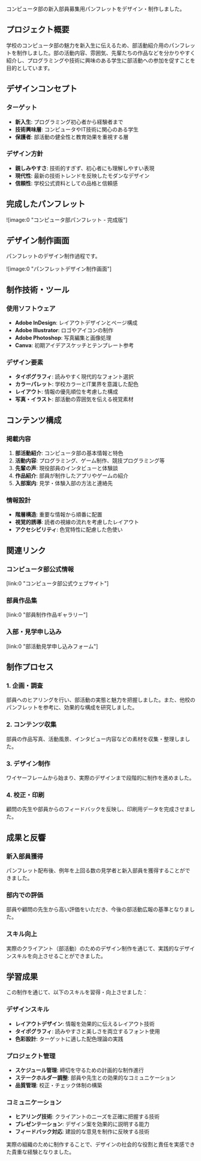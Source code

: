 コンピュータ部の新入部員募集用パンフレットをデザイン・制作しました。

## プロジェクト概要

学校のコンピュータ部の魅力を新入生に伝えるため、部活動紹介用のパンフレットを制作しました。部の活動内容、雰囲気、先輩たちの作品などを分かりやすく紹介し、プログラミングや技術に興味のある学生に部活動への参加を促すことを目的としています。

## デザインコンセプト

### ターゲット

- **新入生**: プログラミング初心者から経験者まで
- **技術興味層**: コンピュータやIT技術に関心のある学生
- **保護者**: 部活動の健全性と教育効果を重視する層

### デザイン方針

- **親しみやすさ**: 技術的すぎず、初心者にも理解しやすい表現
- **現代性**: 最新の技術トレンドを反映したモダンなデザイン
- **信頼性**: 学校公式資料としての品格と信頼感

## 完成したパンフレット

![image:0 "コンピュータ部パンフレット - 完成版"]

## デザイン制作画面

パンフレットのデザイン制作過程です。

![image:0 "パンフレットデザイン制作画面"]

## 制作技術・ツール

### 使用ソフトウェア

- **Adobe InDesign**: レイアウトデザインとページ構成
- **Adobe Illustrator**: ロゴやアイコンの制作
- **Adobe Photoshop**: 写真編集と画像処理
- **Canva**: 初期アイデアスケッチとテンプレート参考

### デザイン要素

- **タイポグラフィ**: 読みやすく現代的なフォント選択
- **カラーパレット**: 学校カラーとIT業界を意識した配色
- **レイアウト**: 情報の優先順位を考慮した構成
- **写真・イラスト**: 部活動の雰囲気を伝える視覚素材

## コンテンツ構成

### 掲載内容

1. **部活動紹介**: コンピュータ部の基本情報と特色
2. **活動内容**: プログラミング、ゲーム制作、競技プログラミング等
3. **先輩の声**: 現役部員のインタビューと体験談
4. **作品紹介**: 部員が制作したアプリやゲームの紹介
5. **入部案内**: 見学・体験入部の方法と連絡先

### 情報設計

- **階層構造**: 重要な情報から順番に配置
- **視覚的誘導**: 読者の視線の流れを考慮したレイアウト
- **アクセシビリティ**: 色覚特性に配慮した色使い

## 関連リンク

### コンピュータ部公式情報

[link:0 "コンピュータ部公式ウェブサイト"]

### 部員作品集

[link:0 "部員制作作品ギャラリー"]

### 入部・見学申し込み

[link:0 "部活動見学申し込みフォーム"]

## 制作プロセス

### 1. 企画・調査

部員へのヒアリングを行い、部活動の実態と魅力を把握しました。また、他校のパンフレットを参考に、効果的な構成を研究しました。

### 2. コンテンツ収集

部員の作品写真、活動風景、インタビュー内容などの素材を収集・整理しました。

### 3. デザイン制作

ワイヤーフレームから始まり、実際のデザインまで段階的に制作を進めました。

### 4. 校正・印刷

顧問の先生や部員からのフィードバックを反映し、印刷用データを完成させました。

## 成果と反響

### 新入部員獲得

パンフレット配布後、例年を上回る数の見学者と新入部員を獲得することができました。

### 部内での評価

部員や顧問の先生から高い評価をいただき、今後の部活動広報の基準となりました。

### スキル向上

実際のクライアント（部活動）のためのデザイン制作を通じて、実践的なデザインスキルを向上させることができました。

## 学習成果

この制作を通じて、以下のスキルを習得・向上させました：

### デザインスキル

- **レイアウトデザイン**: 情報を効果的に伝えるレイアウト技術
- **タイポグラフィ**: 読みやすさと美しさを両立するフォント使用
- **色彩設計**: ターゲットに適した配色理論の実践

### プロジェクト管理

- **スケジュール管理**: 締切を守るための計画的な制作進行
- **ステークホルダー調整**: 部員や先生との効果的なコミュニケーション
- **品質管理**: 校正・チェック体制の構築

### コミュニケーション

- **ヒアリング技術**: クライアントのニーズを正確に把握する技術
- **プレゼンテーション**: デザイン案を効果的に説明する能力
- **フィードバック対応**: 建設的な意見を制作に反映する技術

実際の組織のために制作することで、デザインの社会的な役割と責任を実感できた貴重な経験となりました。
